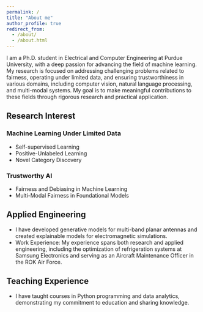 ```yaml
---
permalink: /
title: "About me"
author_profile: true
redirect_from: 
  - /about/
  - /about.html
---
```


I am a Ph.D. student in Electrical and Computer Engineering at Purdue University, with a deep passion for advancing the field of machine learning. My research is focused on addressing challenging problems related to fairness, operating under limited data, and ensuring trustworthiness in various domains, including computer vision, natural language processing, and multi-modal systems. My goal is to make meaningful contributions to these fields through rigorous research and practical application.
## Research Interest
### Machine Learning Under Limited Data
- Self-supervised Learning
- Positive-Unlabeled Learning
- Novel Category Discovery
  
### Trustworthy AI
- Fairness and Debiasing in Machine Learning
- Multi-Modal Fairness in Foundational Models


## Applied Engineering
- I have developed generative models for multi-band planar antennas and created explainable models for electromagnetic simulations.
- Work Experience: My experience spans both research and applied engineering, including the optimization of refrigeration systems at Samsung Electronics and serving as an Aircraft Maintenance Officer in the ROK Air Force.

## Teaching Experience
- I have taught courses in Python programming and data analytics, demonstrating my commitment to education and sharing knowledge.
